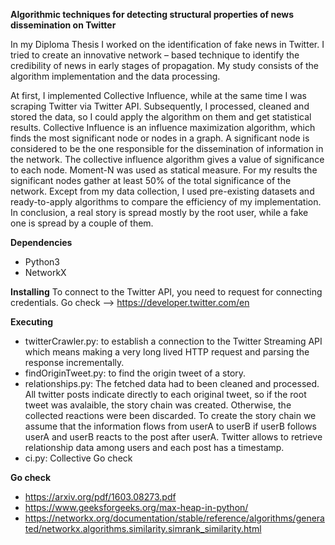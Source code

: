 **Algorithmic techniques for detecting structural properties of news dissemination on Twitter** 

In my Diploma Thesis I worked on the identification of fake news in Twitter. I tried to create an innovative network – based technique to identify the credibility of news in early stages of propagation. My study consists of the algorithm implementation and the data processing.

At first, I implemented Collective Influence, while at the same time I was scraping Twitter via Twitter API. Subsequently, I processed, cleaned and stored the data, so I could apply the algorithm on them and get statistical results. Collective Influence is an influence maximization algorithm, which finds the most significant node or nodes in a graph. A significant node is considered to be the one responsible for the dissemination of information in the network. The collective influence algorithm gives a value of significance to each node. Moment-N was used as statical measure. For my results the significant nodes gather at least 50% of the total significance of the network. Except from my data collection, I used pre-existing datasets and ready-to-apply algorithms to compare the efficiency of my implementation. In conclusion, a real story is spread mostly by the root user, while a fake one is spread by a couple of them.

**Dependencies**
- Python3
- NetworkX

**Installing**
To connect to the Twitter API, you need to request for connecting credentials. Go check --> https://developer.twitter.com/en

**Executing**
- twitterCrawler.py: to establish a connection to the Twitter Streaming API which means making a very long lived HTTP request and parsing the response incrementally. 
- findOriginTweet.py: to find the origin tweet of a story.
- relationships.py: The fetched data had to been cleaned and processed. All twitter posts indicate directly to each original tweet, so if the root tweet was avalaible, the story chain was created. Otherwise, the collected reactions were been discarded. To create the story chain we assume that the information flows from userA to userB if userB follows userA and userB reacts to the post after userA. Twitter allows to retrieve relationship data among users and each post has a timestamp.
- ci.py: Collective Go check 

**Go check**
- https://arxiv.org/pdf/1603.08273.pdf
- https://www.geeksforgeeks.org/max-heap-in-python/
- https://networkx.org/documentation/stable/reference/algorithms/generated/networkx.algorithms.similarity.simrank_similarity.html 
